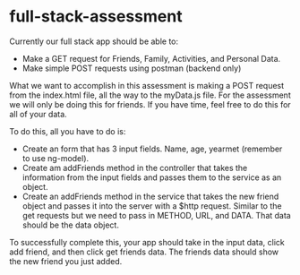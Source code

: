 full-stack-assessment
=====================


Currently our full stack app should be able to:
* Make a GET request for Friends, Family, Activities, and Personal Data.
* Make simple POST requests using postman (backend only)


What we want to accomplish in this assessment is making a POST request from the index.html file, all the way to the myData.js file. For the assessment we will only be doing this for friends. If you have time, feel free to do this for all of your data.

To do this, all you have to do is:
* Create an form that has 3 input fields. Name, age, yearmet (remember to use ng-model).
* Create am addFriends method in the controller that takes the information from the input fields and passes them to the service as an object.
* Create an addFriends method in the service that takes the new friend object and passes it into the server with a $http request. Similar to the get requests but we need to pass in METHOD, URL, and DATA. That data should be the data object. 


To successfully complete this, your app should take in the input data, click add friend, and then click get friends data. The friends data should show the new friend you just added. 
